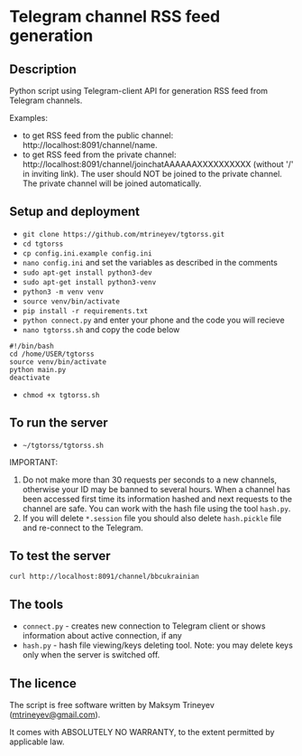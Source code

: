 # Telegram channel RSS feed generation


## Description
Python script using Telegram-client API for generation RSS feed from Telegram channels.

Examples:
- to get RSS feed from the public channel: http://localhost:8091/channel/name.
- to get RSS feed from the private channel: http://localhost:8091/channel/joinchatAAAAAAXXXXXXXXXX (without '/' in inviting link). The user should NOT be joined to the private channel. The private channel will be joined automatically.


## Setup and deployment
- `git clone https://github.com/mtrineyev/tgtorss.git`
- `cd tgtorss`
- `cp config.ini.example config.ini`
- `nano config.ini` and set the variables as described in the comments
- `sudo apt-get install python3-dev`
- `sudo apt-get install python3-venv`
- `python3 -m venv venv`
- `source venv/bin/activate`
- `pip install -r requirements.txt`
- `python connect.py` and enter your phone and the code you will recieve
- `nano tgtorss.sh` and copy the code below
```
#!/bin/bash
cd /home/USER/tgtorss
source venv/bin/activate
python main.py
deactivate
```
- `chmod +x tgtorss.sh`


## To run the server
- `~/tgtorss/tgtorss.sh`

IMPORTANT:
1. Do not make more than 30 requests per seconds to a new channels, otherwise your ID may be banned to several hours. When a channel has been accessed first time its information hashed and next requests to the channel are safe. You can work with the hash file using the tool `hash.py`.
2. If you will delete `*.session` file you should also delete `hash.pickle` file and re-connect to the Telegram.


## To test the server
`curl http://localhost:8091/channel/bbcukrainian`


## The tools
- `connect.py` - creates new connection to Telegram client or shows information about active connection, if any
- `hash.py` - hash file viewing/keys deleting tool. Note: you may delete keys only when the server is switched off.


## The licence
The script is free software written by Maksym Trineyev (mtrineyev@gmail.com).

It comes with ABSOLUTELY NO WARRANTY, to the extent permitted by applicable law.
